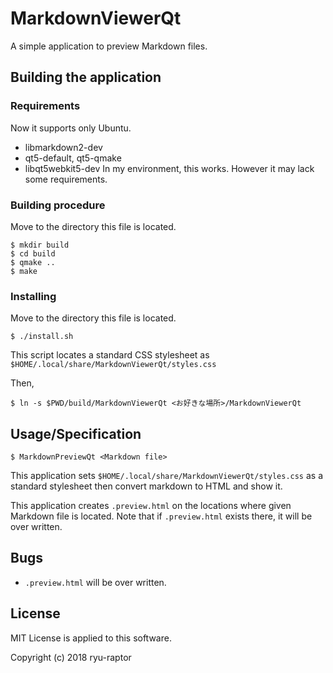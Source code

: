 # MarkdownViewerQt

A simple application to preview Markdown files.

## Building the application

### Requirements
Now it supports only Ubuntu.

* libmarkdown2-dev
* qt5-default, qt5-qmake
* libqt5webkit5-dev
In my environment, this works. However it may lack some requirements.

### Building procedure
Move to the directory this file is located.

~~~
$ mkdir build
$ cd build
$ qmake ..
$ make
~~~

### Installing
Move to the directory this file is located.

~~~
$ ./install.sh
~~~

This script locates a standard CSS stylesheet as `$HOME/.local/share/MarkdownViewerQt/styles.css`

Then, 

~~~
$ ln -s $PWD/build/MarkdownViewerQt <お好きな場所>/MarkdownViewerQt
~~~

## Usage/Specification
~~~
$ MarkdownPreviewQt <Markdown file>
~~~

This application sets `$HOME/.local/share/MarkdownViewerQt/styles.css` as a standard stylesheet then convert markdown to HTML and show it.

This application creates `.preview.html` on the locations where given Markdown file is located. Note that if `.preview.html` exists there, it will be over written.

## Bugs
* `.preview.html` will be over written.

## License
MIT License is applied to this software.

Copyright (c) 2018 ryu-raptor
